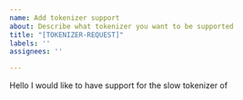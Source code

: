 ```yaml
---
name: Add tokenizer support
about: Describe what tokenizer you want to be supported
title: "[TOKENIZER-REQUEST]"
labels: ''
assignees: ''

---
```


Hello I would like to have support for the slow tokenizer of [<tokenizer-name>](https://huggingface.co/<tokenizer-name>)
